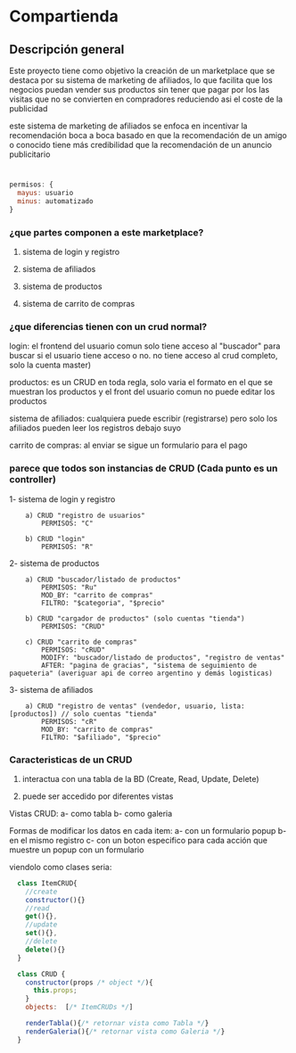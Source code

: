 # Compartienda

## Descripción general

Este proyecto tiene como objetivo la creación de un marketplace que se destaca por su sistema de marketing de afiliados, lo que facilita que los negocios puedan vender sus productos sin tener que pagar por los las visitas que no se convierten en compradores reduciendo asi el coste de la publicidad

este sistema de marketing de afiliados se enfoca en incentivar la recomendación boca a boca basado en que la recomendación de un amigo o conocido tiene más credibilidad que la recomendación de un anuncio publicitario

# 

```js
permisos: {
  mayus: usuario
  minus: automatizado
}
```

### ¿que partes componen a este marketplace?

1. sistema de login y registro

2. sistema de afiliados

3. sistema de productos

4. sistema de carrito de compras

### ¿que diferencias tienen con un crud normal?

login: el frontend del usuario comun solo tiene acceso al "buscador" para buscar si el usuario tiene acceso o no. no tiene acceso al crud completo, solo la cuenta master)

productos: es un CRUD en toda regla, solo varia el formato en el que se muestran los productos y el front del usuario comun no puede editar los productos

sistema de afiliados: cualquiera puede escribir (registrarse) pero solo los afiliados pueden leer los registros debajo suyo

carrito de compras: al enviar se sigue un formulario para el pago

### parece que todos son instancias de CRUD (Cada punto es un controller)

1- sistema de login y registro

```
    a) CRUD "registro de usuarios"
        PERMISOS: "C"

    b) CRUD "login"
        PERMISOS: "R"
```

2- sistema de productos

```
    a) CRUD "buscador/listado de productos" 
        PERMISOS: "Ru" 
        MOD_BY: "carrito de compras"
        FILTRO: "$categoria", "$precio"

    b) CRUD "cargador de productos" (solo cuentas "tienda") 
        PERMISOS: "CRUD"

    c) CRUD "carrito de compras" 
        PERMISOS: "cRUD"
        MODIFY: "buscador/listado de productos", "registro de ventas"
        AFTER: "pagina de gracias", "sistema de seguimiento de paqueteria" (averiguar api de correo argentino y demás logisticas)
```

3- sistema de afiliados

```
    a) CRUD "registro de ventas" (vendedor, usuario, lista:[productos]) // solo cuentas "tienda"
        PERMISOS: "cR" 
        MOD_BY: "carrito de compras"
        FILTRO: "$afiliado", "$precio"

```

### Caracteristicas de un CRUD

1. interactua con una tabla de la BD (Create, Read, Update, Delete)

2. puede ser accedido por diferentes vistas

Vistas CRUD:
    a- como tabla 
    b- como galeria

Formas de modificar los datos en cada item:
    a- con un formulario popup
    b- en el mismo registro
    c- con un boton especifico para cada acción que muestre un popup con un formulario

viendolo como clases seria: 

```js
  class ItemCRUD{
    //create
    constructor(){} 
    //read
    get(){},
    //update
    set(){},
    //delete
    delete(){}
  }

  class CRUD {
    constructor(props /* object */){
      this.props;
    }
    objects:  [/* ItemCRUDs */] 

    renderTabla(){/* retornar vista como Tabla */}
    renderGaleria(){/* retornar vista como Galeria */}
  }
```

# 
